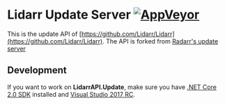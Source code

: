 Lidarr Update Server [![AppVeyor](https://img.shields.io/appveyor/ci/lidarr/lidarrapi-update/master.svg?maxAge=60&style=flat-square)](https://ci.appveyor.com/project/lidarr/lidarrapi-update)
===================

This is the update API of [https://github.com/Lidarr/Lidarr](https://github.com/Lidarr/Lidarr). The API is forked from [Radarr's update server](https://github.com/Radarr/RadarrAPI.Update)

## Development

If you want to work on **LidarrAPI.Update**, make sure you have [.NET Core 2.0 SDK](https://www.microsoft.com/net/download/core) installed and [Visual Studio 2017 RC](https://www.visualstudio.com/vs/visual-studio-2017-rc/).
